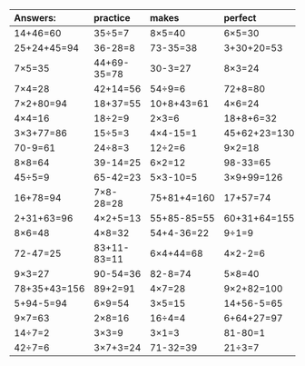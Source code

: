 | Answers: | practice | makes | perfect | ! |
| :--- | :--- | :--- | :--- | :--- |
| 14+46=60 | 35÷5=7 | 8×5=40 | 6×5=30 | 95+13+66=174 | 
| 25+24+45=94 | 36-28=8 | 73-35=38 | 3+30+20=53 | 5×9+72=117 | 
| 7×5=35 | 44+69-35=78 | 30-3=27 | 8×3=24 | 5×5=25 | 
| 7×4=28 | 42+14=56 | 54÷9=6 | 72+8=80 | 5×9+24=69 | 
| 7×2+80=94 | 18+37=55 | 10+8+43=61 | 4×6=24 | 24÷6=4 | 
| 4×4=16 | 18÷2=9 | 2×3=6 | 18+8+6=32 | 18÷3=6 | 
| 3×3+77=86 | 15÷5=3 | 4×4-15=1 | 45+62+23=130 | 2+16=18 | 
| 70-9=61 | 24÷8=3 | 12÷2=6 | 9×2=18 | 67+10=77 | 
| 8×8=64 | 39-14=25 | 6×2=12 | 98-33=65 | 6×6=36 | 
| 45÷5=9 | 65-42=23 | 5×3-10=5 | 3×9+99=126 | 93-74=19 | 
| 16+78=94 | 7×8-28=28 | 75+81+4=160 | 17+57=74 | 35+89+5=129 | 
| 2+31+63=96 | 4×2+5=13 | 55+85-85=55 | 60+31+64=155 | 8×9=72 | 
| 8×6=48 | 4×8=32 | 54+4-36=22 | 9÷1=9 | 67-56=11 | 
| 72-47=25 | 83+11-83=11 | 6×4+44=68 | 4×2-2=6 | 5×2=10 | 
| 9×3=27 | 90-54=36 | 82-8=74 | 5×8=40 | 3+81-59=25 | 
| 78+35+43=156 | 89+2=91 | 4×7=28 | 9×2+82=100 | 79+44-12=111 | 
| 5+94-5=94 | 6×9=54 | 3×5=15 | 14+56-5=65 | 22+54=76 | 
| 9×7=63 | 2×8=16 | 16÷4=4 | 6+64+27=97 | 92-66=26 | 
| 14÷7=2 | 3×3=9 | 3×1=3 | 81-80=1 | 82+1=83 | 
| 42÷7=6 | 3×7+3=24 | 71-32=39 | 21÷3=7 | 6+34=40 | 
